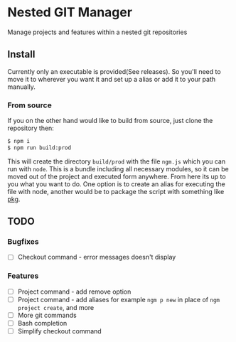 # Nested GIT Manager

Manage projects and features within a nested git repositories

## Install

Currently only an executable is provided(See releases).
So you'll need to move it to wherever you want it and set
up a alias or add it to your path manually.

### From source

If you on the other hand would like to build from source,
just clone the repository then:

```bash
$ npm i
$ npm run build:prod
```

This will create the directory `build/prod` with the file `ngm.js`
which you can run with `node`. This is a bundle including all necessary
modules, so it can be moved out of the project and executed form anywhere.
From here its up to you what you want to do. One option is to create an
alias for executing the file with node, another would be to package the
script with something like [pkg](https://github.com/vercel/pkg).

## TODO

### Bugfixes

- [ ] Checkout command - error messages doesn't display

### Features

- [ ] Project command - add remove option
- [ ] Project command - add aliases for example `ngm p new` in place of `ngm project create`, and more
- [ ] More git commands
- [ ] Bash completion
- [ ] Simplify checkout command
